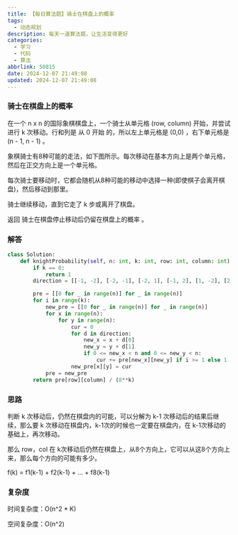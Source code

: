 ```yaml
---
title: 【每日算法题】骑士在棋盘上的概率
tags:
  - 动态规划
description: 每天一道算法题，让生活变得更好
categories:
  - 学习
  - 代码
  - 算法
abbrlink: 50815
date: 2024-12-07 21:49:08
updated: 2024-12-07 21:49:08
---
```


### 骑士在棋盘上的概率

在一个 n x n 的国际象棋棋盘上，一个骑士从单元格 (row, column) 开始，并尝试进行 k 次移动。行和列是 从 0 开始 的，所以左上单元格是 (0,0) ，右下单元格是 (n - 1, n - 1) 。

象棋骑士有8种可能的走法，如下图所示。每次移动在基本方向上是两个单元格，然后在正交方向上是一个单元格。

每次骑士要移动时，它都会随机从8种可能的移动中选择一种(即使棋子会离开棋盘)，然后移动到那里。

骑士继续移动，直到它走了 k 步或离开了棋盘。

返回 骑士在棋盘停止移动后仍留在棋盘上的概率 。

### 解答

```python
class Solution:
    def knightProbability(self, n: int, k: int, row: int, column: int) -> float:
        if k == 0:
            return 1
        direction = [[-1, -2], [-2, -1], [-2, 1], [-1, 2], [1, -2], [2, -1], [2, 1], [1, 2]]

        pre = [[0 for _ in range(n)] for _ in range(n)]
        for i in range(k):
            new_pre = [[0 for _ in range(n)] for _ in range(n)]
            for x in range(n):
                for y in range(n):
                    cur = 0
                    for d in direction:
                        new_x = x + d[0]
                        new_y = y + d[1]
                        if 0 <= new_x < n and 0 <= new_y < n:
                            cur += pre[new_x][new_y] if i >= 1 else 1
                    new_pre[x][y] = cur
            pre = new_pre
        return pre[row][column] / (8**k)
```

### 思路

判断 k 次移动后，仍然在棋盘内的可能，可以分解为 k-1 次移动后的结果后继续，那么要 k 次移动在棋盘内，k-1次的时候也一定要在棋盘内，在 k-1次移动的基础上，再次移动。

那么 row，col 在 k次移动后仍然在棋盘上，从8个方向上，它可以从这8个方向上来，那么每个方向的可能有多少。

f(k) = f1(k-1) + f2(k-1) + ... + f8(k-1)

### 复杂度

时间复杂度：O(n^2 * K)

空间复杂度：O(n^2)
